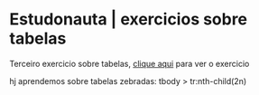 # Estudonauta | exercicios sobre tabelas 

Terceiro exercicio sobre tabelas, [clique aqui](https://exercicio-3-tabelas.netlify.app/) para ver o exercicio 

hj aprendemos sobre tabelas zebradas: tbody > tr:nth-child(2n)



